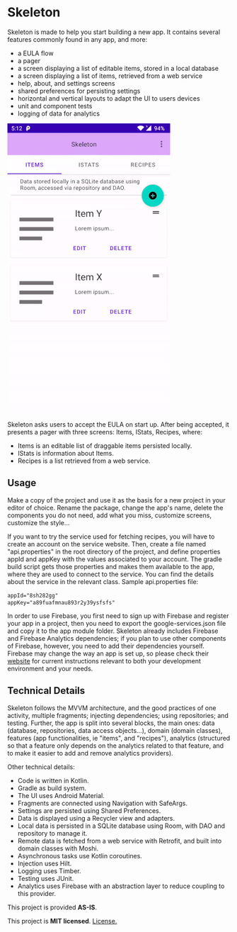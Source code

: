 # Skeleton
Skeleton is made to help you start building a new app. It contains several features commonly found
in any app, and more:
- a EULA flow
- a pager
- a screen displaying a list of editable items, stored in a local database
- a screen displaying a list of items, retrieved from a web service  
- help, about, and settings screens
- shared preferences for persisting settings
- horizontal and vertical layouts to adapt the UI to users devices
- unit and component tests
- logging of data for analytics


<img src="/media/flow.gif" alt="Skeleton user flow" width="368px" />

 
Skeleton asks users to accept the EULA on start up.  After being accepted, it presents a pager with
three screens: Items, IStats, Recipes, where:
- Items is an editable list of draggable items persisted locally.
- IStats is information about Items.
- Recipes is a list retrieved from a web service.

## Usage
Make a copy of the project and use it as the basis for a new project in your editor of choice.
Rename the package, change the app's name, delete the components you do not need, add what you
miss, customize screens, customize the style...

If you want to try the service used for fetching recipes, you will have to create an account
on the service website. Then, create a file named "api.properties" in the root directory of the
project, and define properties appId and appKey with the values associated to your account. The
gradle build script gets those properties and makes them available to the app, where they are
used to connect to the service. You can find the details about the service in the relevant class.
Sample api.properties file:
```
appId="8sh282gg"
appKey="a89fuafmnau893r2y39ysfsfs"
```

In order to use Firebase, you first need to sign up with Firebase and register your app in a
project, then you need to export the google-services.json file and copy it to the app module folder.
Skeleton already includes Firebase and Firebase Analytics dependencies; if you plan to use other
components of Firebase, however, you need to add their dependencies yourself.
Firebase may change the way an app is set up, so please check their [website](https://firebase.google.com/) for current
instructions relevant to both your development environment and your needs.

## Technical Details
Skeleton follows the MVVM architecture, and the good practices of one activity, multiple fragments;
injecting dependencies; using repositories; and testing.
Further, the app is split into several blocks, the main ones: data (database, repositories,
data access objects...), domain (domain classes), features (app functionalities, ie "items", and
"recipes"), analytics (structured so that a feature only depends on the analytics related to that 
feature, and to make it easier to add and remove analytics providers).

Other technical details:
- Code is written in Kotlin.
- Gradle as build system.
- The UI uses Android Material.
- Fragments are connected using Navigation with SafeArgs.
- Settings are persisted using Shared Preferences.
- Data is displayed using a Recycler view and adapters.
- Local data is persisted in a SQLite database using Room, with DAO and repository to manage it.
- Remote data is fetched from a web service with Retrofit, and built into domain classes with Moshi.  
- Asynchronous tasks use Kotlin coroutines.
- Injection uses Hilt.
- Logging uses Timber.
- Testing uses JUnit.
- Analytics uses Firebase with an abstraction layer to reduce coupling to this provider.


This project is provided **AS-IS**.

This project is **MIT licensed**. [License.](license)